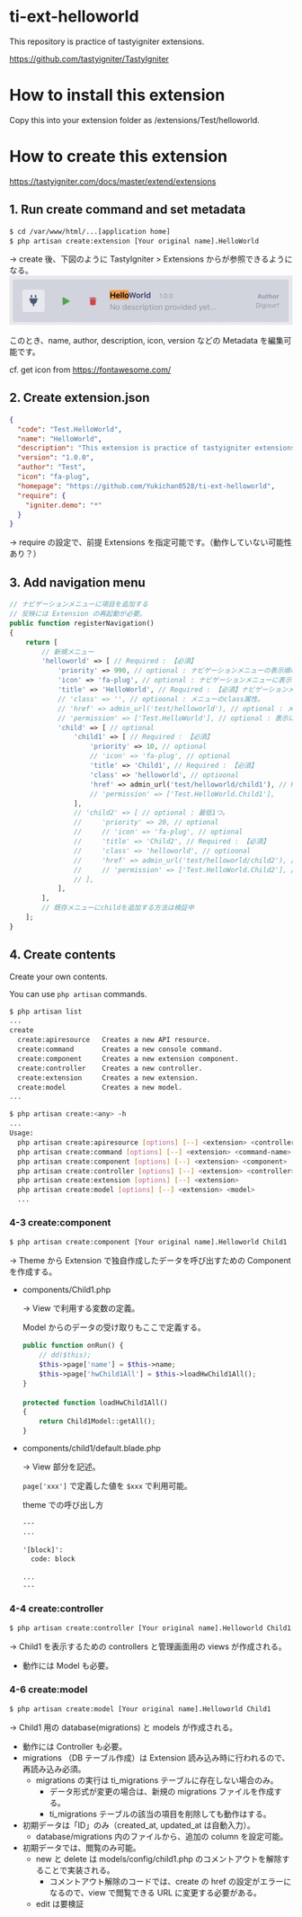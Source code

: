 # ti-ext-helloworld

This repository is practice of tastyigniter extensions.

https://github.com/tastyigniter/TastyIgniter

# How to install this extension

Copy this into your extension folder as /extensions/Test/helloworld.

# How to create this extension

https://tastyigniter.com/docs/master/extend/extensions

## 1. Run create command and set metadata

```sh
$ cd /var/www/html/...[application home]
$ php artisan create:extension [Your original name].HelloWorld
```

-> create 後、下図のように TastyIgniter > Extensions からが参照できるようになる。
![ss_helloworld_extension](./assets/images/ss_helloworld_extension.png "ss_helloworld_extension")

このとき、name, author, description, icon, version などの Metadata を編集可能です。

cf. get icon from https://fontawesome.com/

## 2. Create extension.json

```json
{
  "code": "Test.HelloWorld",
  "name": "HelloWorld",
  "description": "This extension is practice of tastyigniter extensions.",
  "version": "1.0.0",
  "author": "Test",
  "icon": "fa-plug",
  "homepage": "https://github.com/Yukichan0528/ti-ext-helloworld",
  "require": {
    "igniter.demo": "*"
  }
}
```

-> require の設定で、前提 Extensions を指定可能です。（動作していない可能性あり？）

## 3. Add navigation menu

```php : Extension.php
// ナビゲーションメニューに項目を追加する
// 反映には Extension の再起動が必要。
public function registerNavigation()
{
    return [
        // 新規メニュー
        'helloworld' => [ // Required : 【必須】
            'priority' => 990, // optional : ナビゲーションメニューの表示順の優先順位。
            'icon' => 'fa-plug', // optional : ナビゲーションメニューに表示するアイコン。
            'title' => 'HelloWorld', // Required : 【必須】ナビゲーションメニューに表示するタイトル。
            // 'class' => '', // optioonal : メニューのclass属性。
            // 'href' => admin_url('test/helloworld'), // optional : メニュー押下時の遷移先。child が設定されている時は機能しない。url は autherから先を記載。
            // 'permission' => ['Test.HelloWorld'], // optional : 表示に必要な Permissions。
            'child' => [ // optional
                'child1' => [ // Required : 【必須】
                    'priority' => 10, // optional
                    // 'icon' => 'fa-plug', // optional
                    'title' => 'Child1', // Required : 【必須】
                    'class' => 'helloworld', // optioonal
                    'href' => admin_url('test/helloworld/child1'), // Required : 【必須】
                    // 'permission' => ['Test.HelloWorld.Child1'],
                ],
                // 'child2' => [ // optional : 最低1つ。
                //     'priority' => 20, // optional
                //     // 'icon' => 'fa-plug', // optional
                //     'title' => 'Child2', // Required : 【必須】
                //     'class' => 'helloworld', // optioonal
                //     'href' => admin_url('test/helloworld/child2'), // Required : 【必須】
                //     // 'permission' => ['Test.HelloWorld.Child2'], // optioonal
                // ],
            ],
        ],
        // 既存メニューにchildを追加する方法は検証中
    ];
}
```

## 4. Create contents

Create your own contents.

You can use `php artisan` commands.

```sh : create commands list
$ php artisan list
...
create
  create:apiresource   Creates a new API resource.
  create:command       Creates a new console command.
  create:component     Creates a new extension component.
  create:controller    Creates a new controller.
  create:extension     Creates a new extension.
  create:model         Creates a new model.
...
```

```sh : create commands
$ php artisan create:<any> -h
...
Usage:
  php artisan create:apiresource [options] [--] <extension> <controller>
  php artisan create:command [options] [--] <extension> <command-name>
  php artisan create:component [options] [--] <extension> <component>
  php artisan create:controller [options] [--] <extension> <controller>
  php artisan create:extension [options] [--] <extension>
  php artisan create:model [options] [--] <extension> <model>
  ...
```

### 4-3 create:component

```sh : sample
$ php artisan create:component [Your original name].Helloworld Child1
```

->
Theme から Extension で独自作成したデータを呼び出すための Component を作成する。

- components/Child1.php

  -> View で利用する変数の定義。

  Model からのデータの受け取りもここで定義する。

  ```php : sample
  public function onRun() {
      // dd($this);
      $this->page['name'] = $this->name;
      $this->page['hwChild1All'] = $this->loadHwChild1All();
  }

  protected function loadHwChild1All()
  {
      return Child1Model::getAll();
  }
  ```

- components/child1/default.blade.php

  -> View 部分を記述。

  `page['xxx']` で定義した値を `$xxx` で利用可能。

  theme での呼び出し方

  ```
  ---
  ...

  '[block]':
    code: block

  ...
  ---
  ```

### 4-4 create:controller

```sh : sample
$ php artisan create:controller [Your original name].Helloworld Child1
```

-> Child1 を表示するための controllers と管理画面用の views が作成される。

- 動作には Model も必要。

### 4-6 create:model

```sh : sample
$ php artisan create:model [Your original name].Helloworld Child1
```

-> Child1 用の database(migrations) と models が作成される。

- 動作には Controller も必要。
- migrations （DB テーブル作成）は Extension 読み込み時に行われるので、再読み込み必須。
  - migrations の実行は ti_migrations テーブルに存在しない場合のみ。
    - データ形式が変更の場合は、新規の migrations ファイルを作成する。
    - ti_migrations テーブルの該当の項目を削除しても動作はする。
- 初期データは「ID」のみ（created_at, updated_at は自動入力）。
  - database/migrations 内のファイルから、追加の column を設定可能。
- 初期データでは、閲覧のみ可能。
  - new と delete は models/config/child1.php のコメントアウトを解除することで実装される。
    - コメントアウト解除のコードでは、create の href の設定がエラーになるので、view で閲覧できる URL に変更する必要がある。
  - edit は要検証
